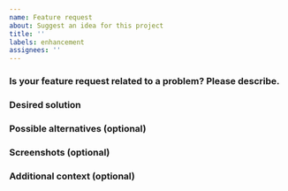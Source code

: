 ```yaml
---
name: Feature request
about: Suggest an idea for this project
title: ''
labels: enhancement
assignees: ''
---
```


### Is your feature request related to a problem? Please describe.

<!-- A clear and concise description of what the problem is. Example: I'm always frustrated when [...] -->

### Desired solution

<!-- A clear and concise description of what you want to happen. -->

### Possible alternatives (optional)

<!-- A clear and concise description of any alternative solutions or features you've considered. -->

### Screenshots (optional)

<!-- If applicable, add screenshots to help explain your request. -->

### Additional context (optional)

<!-- Add any other context (e.g. your OS) about the request here. -->
